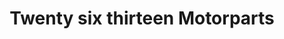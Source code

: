 ---
title: "Twenty six thirteen Motorparts"
url: /dumaguete/twenty-six-thirteen-motorparts/
shop: shop
---